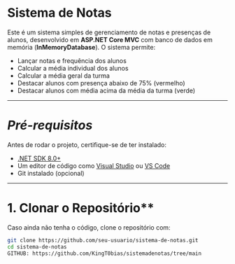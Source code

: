 # Sistema de Notas
 
Este é um sistema simples de gerenciamento de notas e presenças de alunos, desenvolvido em **ASP.NET Core MVC** com banco de dados em memória (**InMemoryDatabase**). O sistema permite:
 
- Lançar notas e frequência dos alunos  
- Calcular a média individual dos alunos  
- Calcular a média geral da turma  
- Destacar alunos com presença abaixo de 75% (vermelho)  
- Destacar alunos com média acima da média da turma (verde)  
 
---
 
#  *Pré-requisitos*
Antes de rodar o projeto, certifique-se de ter instalado:
 
- [.NET SDK 8.0+](https://dotnet.microsoft.com/en-us/download/dotnet/8.0)
- Um editor de código como [Visual Studio](https://visualstudio.microsoft.com/) ou [VS Code](https://code.visualstudio.com/)
- Git instalado (opcional)
 
---
 
#  1. Clonar o Repositório**
Caso ainda não tenha o código, clone o repositório com:
 
```sh
git clone https://github.com/seu-usuario/sistema-de-notas.git
cd sistema-de-notas
GITHUB: https://github.com/KingT0bias/sistemadenotas/tree/main